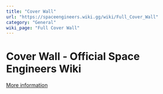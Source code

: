 ```yaml
---
title: "Cover Wall"
url: "https://spaceengineers.wiki.gg/wiki/Full_Cover_Wall"
category: "General"
wiki_page: "Full Cover Wall"
---
```


# Cover Wall - Official Space Engineers Wiki

[More information](https://www.indie.io/privacy-policy)